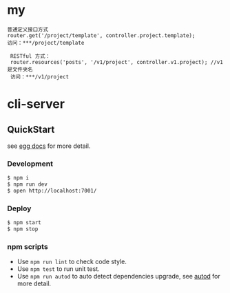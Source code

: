 # my

```
普通定义接口方式
router.get('/project/template', controller.project.template);
访问：***/project/template
```

```
 RESTful 方式：
 router.resources('posts', '/v1/project', controller.v1.project); //v1是文件夹名
 访问：***/v1/project
```

# cli-server

## QuickStart

<!-- add docs here for user -->

see [egg docs][egg] for more detail.

### Development

```bash
$ npm i
$ npm run dev
$ open http://localhost:7001/
```

### Deploy

```bash
$ npm start
$ npm stop
```

### npm scripts

- Use `npm run lint` to check code style.
- Use `npm test` to run unit test.
- Use `npm run autod` to auto detect dependencies upgrade, see [autod](https://www.npmjs.com/package/autod) for more detail.

[egg]: https://eggjs.org
